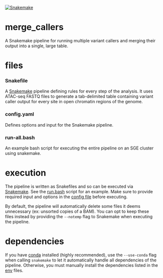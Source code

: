 [![Snakemake](https://img.shields.io/badge/snakemake-≥5.5.0-brightgreen.svg?style=flat-square)](https://snakemake.bitbucket.io)

# merge_callers
A Snakemake pipeline for running multiple variant callers and merging their output into a single, large table.

# files

### Snakefile
A [Snakemake](https://snakemake.readthedocs.io/en/stable/) pipeline defining rules for every step of the analysis. It uses ATAC-seq FASTQ files to generate a tab-delimited table containing variant caller output for every site in open chromatin regions of the genome.

### config.yaml
Defines options and input for the Snakemake pipeline.

### run-all.bash
An example bash script for executing the entire pipeline on an SGE cluster using snakemake.

# execution
The pipeline is written as Snakefiles and so can be executed via [Snakemake](https://snakemake.readthedocs.io/en/stable/). See the [run.bash](https://github.com/aryam7/merge_callers/blob/master/run.bash) script for an example. Make sure to provide required input and options in the [config file](https://github.com/aryam7/merge_callers/blob/master/config.yaml) before executing.

By default, the pipeline will automatically delete some files it deems unnecessary (ex: unsorted copies of a BAM). You can opt to keep these files instead by providing the `--notemp` flag to Snakemake when executing the pipeline.

# dependencies
If you have [conda](https://conda.io/docs/user-guide/install/index.html) installed (highly recommended), use the `--use-conda` flag when calling `snakemake` to let it automatically handle all dependencies of the pipeline. Otherwise, you must manually install the dependencies listed in the [env](https://github.com/aryam7/merge_callers/blob/master/envs) files.
